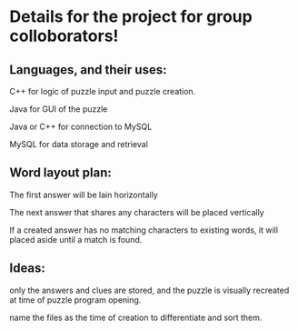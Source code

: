 # Details for the project for group colloborators!

## Languages, and their uses:
C++ for logic of puzzle input and puzzle creation.

Java for GUI of the puzzle

Java or C++ for connection to MySQL

MySQL for data storage and retrieval



## Word layout plan:

The first answer will be lain horizontally

The next answer that shares any characters will be placed vertically

If a created answer has no matching characters to existing words, it will placed aside until a match is found.



## Ideas:

only the answers and clues are stored, and the puzzle is visually recreated at time of puzzle program opening.

name the files as the time of creation to differentiate and sort them.
